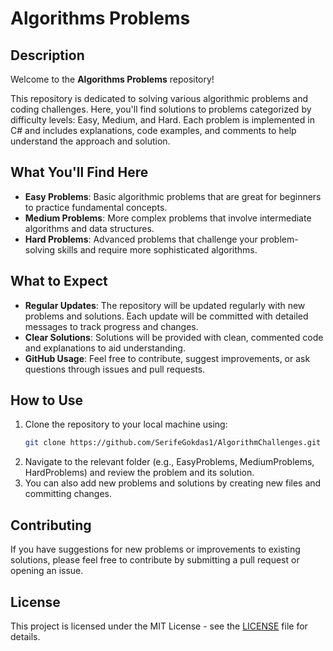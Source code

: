 # Algorithms Problems

## Description

Welcome to the **Algorithms Problems** repository!

This repository is dedicated to solving various algorithmic problems and coding challenges. Here, you'll find solutions to problems categorized by difficulty levels: Easy, Medium, and Hard. Each problem is implemented in C# and includes explanations, code examples, and comments to help understand the approach and solution.

## What You'll Find Here

- **Easy Problems**: Basic algorithmic problems that are great for beginners to practice fundamental concepts.
- **Medium Problems**: More complex problems that involve intermediate algorithms and data structures.
- **Hard Problems**: Advanced problems that challenge your problem-solving skills and require more sophisticated algorithms.

## What to Expect

- **Regular Updates**: The repository will be updated regularly with new problems and solutions. Each update will be committed with detailed messages to track progress and changes.
- **Clear Solutions**: Solutions will be provided with clean, commented code and explanations to aid understanding.
- **GitHub Usage**: Feel free to contribute, suggest improvements, or ask questions through issues and pull requests.

## How to Use

1. Clone the repository to your local machine using:
    ```bash
    git clone https://github.com/SerifeGokdas1/AlgorithmChallenges.git
    ```
2. Navigate to the relevant folder (e.g., EasyProblems, MediumProblems, HardProblems) and review the problem and its solution.
3. You can also add new problems and solutions by creating new files and committing changes.

## Contributing

If you have suggestions for new problems or improvements to existing solutions, please feel free to contribute by submitting a pull request or opening an issue.

## License

This project is licensed under the MIT License - see the [LICENSE](LICENSE) file for details.
